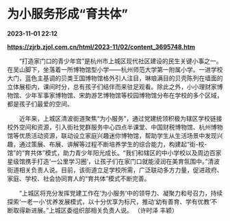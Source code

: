 # 为小服务形成“育共体”

**2023-11-01 22:12**

**https://zjrb.zjol.com.cn/html/2023-11/02/content_3695748.htm**

　　“打造家门口的青少年宫”是杭州市上城区现代社区建设的民生关键小事之一。在吴山脚下，坐落着一所博物馆型小学——杭州师范大学第一附属小学。一进学校大门，蓝色主基调的贝类王国博物馆格外引人注目，琳琅满目的贝壳陈列在墙面的立体展柜内，课间时分，总有孩子们结伴而来驻足观看。除此之外，小小理财家博物馆、少年军事家博物馆、宋韵游艺博物馆等校园博物馆分布在学校的多个区域，都是孩子们最爱的空间。

　　近年来，上城区清波街道聚焦“为小服务”，通过党建统领积极为辖区学校链接校外空间和资源，引入街社党群服务中心四点半课堂、中国财税博物馆、杭州博物馆等优质活动资源，联动设立家庭兴趣迷你博物馆，帮助学生从生活场景中发现兴趣，通过策展、布展、讲解等过程不断培养学生的综合能力，构建起“街-校-馆”的“育共体”模式，助力青少年阳光成长。“我们和辖区的中小学校以及周边百家星级馆携手打造‘一公里学习圈’，让孩子们在家门口就能浸润在美育氛围中。”清波街道相关负责人说。目前，该街道立足学校所需，广泛联动多方力量，促进政府、家庭、学校、社会协同育人的“育共体”模式不断完善。

　　“上城区将充分发挥党建工作在‘为小服务’中的领导力、凝聚力和号召力，持续探索‘一老一小’优养发展模式，以十分优享为标尺，推动‘幼有善育、学有优教’不断取得新进展。”上城区委组织部相关负责人说。 （许时泽 丰颖）
